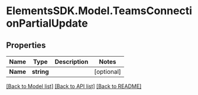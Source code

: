 # ElementsSDK.Model.TeamsConnectionPartialUpdate

## Properties

Name | Type | Description | Notes
------------ | ------------- | ------------- | -------------
**Name** | **string** |  | [optional] 

[[Back to Model list]](../#documentation-for-models) [[Back to API list]](../#documentation-for-api-endpoints) [[Back to README]](../)

